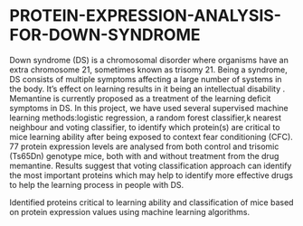 # PROTEIN-EXPRESSION-ANALYSIS-FOR-DOWN-SYNDROME
  Down syndrome (DS) is a chromosomal disorder where organisms have an extra chromosome 21, sometimes known as trisomy 21. Being a syndrome, DS consists of multiple symptoms affecting a large number of systems in the body. It’s effect on learning results in it being an intellectual disability . Memantine is currently proposed as a treatment of the learning deficit symptoms in DS. In this project, we have used several supervised machine learning methods:logistic regression, a random forest classifier,k nearest neighbour and voting classifier, to identify which protein(s) are critical to mice learning ability after being exposed to context fear conditioning (CFC). 77 protein expression levels are analysed from both control and trisomic (Ts65Dn) genotype mice, both with and without treatment from the drug memantine. Results suggest that voting classification approach can identify the most important proteins which may help to identify more effective drugs to help the learning process in people with DS.
  
  Identified proteins critical to learning ability and classification of mice based on protein expression values using machine learning algorithms.
